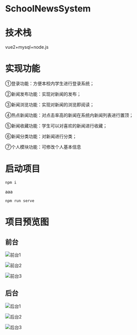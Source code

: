 # SchoolNewsSystem

# 技术栈
vue2+mysql+node.js

# 实现功能

①登录功能：方便本校内学生进行登录系统；

②新闻发布功能：实现对新闻的发布；

③新闻浏览功能：实现对新闻的浏览即阅读；

④热点新闻功能：对点击率高的新闻在系统内新闻列表进行置顶；

⑤新闻收藏功能：学生可以对喜欢的新闻进行收藏；

⑥新闻分类功能：对新闻进行分类；

⑦个人模块功能：可修改个人基本信息

# 启动项目
```npm i```

aaa

```npm run serve```

# 项目预览图
## 前台
![前台1](https://user-images.githubusercontent.com/64092346/221399502-939be670-9b55-4e1d-8262-701a2244dd14.png)

![前台2](https://user-images.githubusercontent.com/64092346/221399520-1b105136-2606-41d0-985d-9ffce0d4e663.png)

![前台3](https://user-images.githubusercontent.com/64092346/221399534-92b765de-e9e8-4e2d-8058-b1b941619cda.png)

## 后台
![后台1](https://user-images.githubusercontent.com/64092346/221399551-39517d88-b89b-45d8-a6ee-40e8ab6393ea.png)

![后台2](https://user-images.githubusercontent.com/64092346/221399559-12707529-06ae-4848-a4eb-d4f5536bd84f.png)

![后台3](https://user-images.githubusercontent.com/64092346/221399573-b2e650b7-96b5-4631-bad0-512abff59be2.png)

